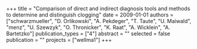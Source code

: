 +++
title = "Comparison of direct and indirect diagnosis tools and methods to determine and distinguish clogging"
date = 2009-01-01
authors = ["schwarzmueller", "D. Orlikowski", "A. Pekdeger", "T. Taute", "U. Maiwald", "menz", "U. Szewzyk", "O. Thronicker", "K. Raat", "A. Wicklein", "A. Bartetzko"]
publication_types = ["4"]
abstract = ""
selected = false
publication = ""
projects = ["wellma1"]
+++

